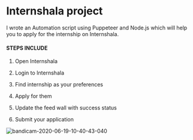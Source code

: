 # Internshala project
I wrote an Automation script using Puppeteer and Node.js which will help you to apply for the internship on Internshala.

#### STEPS INCLUDE
1. Open Internshala

2. Login to Internshala

3. Find internship as your preferences

4. Apply for them

5. Update the feed wall with success status

6. Submit your application




![bandicam-2020-06-19-10-40-43-040](https://user-images.githubusercontent.com/47216278/85120001-765b4780-b1d7-11ea-8882-1e819c05782f.gif)
